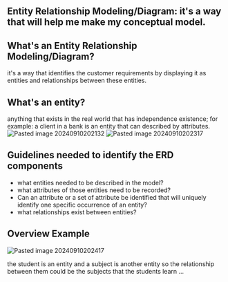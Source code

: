 ## Entity Relationship Modeling/Diagram: it's a way that will help me make my conceptual model.

## What's an Entity Relationship Modeling/Diagram?
it's a way that identifies the customer requirements by displaying it as entities and relationships between these entities.

## What's an entity?
anything that exists in the real world that has independence existence; for example: a client in a bank is an entity that can described by attributes.
![Pasted image 20240910202132](https://github.com/user-attachments/assets/2e03a9b2-26e7-481b-8e76-10273db34966)
![Pasted image 20240910202317](https://github.com/user-attachments/assets/aff9d4a5-5d83-4289-a14d-68972e5f31ca)
## Guidelines needed to identify the ERD components
- what entities needed to be described in the model?
- what attributes of those entities need to be recorded?
- Can an attribute or a set of attribute be identified that will uniquely identify one specific occurrence of an entity?
- what relationships exist between entities?


## Overview Example
![Pasted image 20240910202417](https://github.com/user-attachments/assets/03176b90-2ed5-44cb-9204-8e0d1fe017f8)

the student is an entity and a subject is another entity so the relationship between them could be the subjects that the students learn ...
